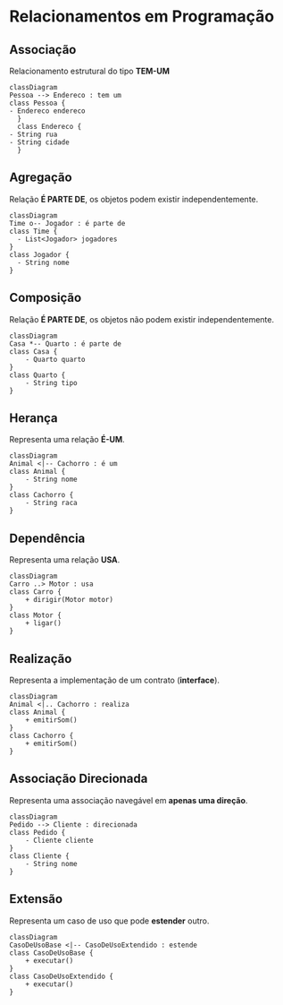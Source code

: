 # Relacionamentos em Programação

## Associação
Relacionamento estrutural do tipo **TEM-UM**
```mermaid
classDiagram
Pessoa --> Endereco : tem um
class Pessoa {
- Endereco endereco
  }
  class Endereco {
- String rua
- String cidade
  }
```

## Agregação
Relação **É PARTE DE**, os objetos podem existir independentemente.

```mermaid
classDiagram
Time o-- Jogador : é parte de
class Time {
  - List<Jogador> jogadores
}
class Jogador {
  - String nome
}
```

## Composição
Relação **É PARTE DE**, os objetos não podem existir independentemente.

```mermaid
classDiagram
Casa *-- Quarto : é parte de
class Casa {
    - Quarto quarto
}
class Quarto {
    - String tipo
}
```

## Herança
Representa uma relação **É-UM**.
```mermaid
classDiagram
Animal <|-- Cachorro : é um
class Animal {
    - String nome
}
class Cachorro {
    - String raca
}
```

## Dependência
Representa uma relação **USA**.
```mermaid
classDiagram
Carro ..> Motor : usa
class Carro {
    + dirigir(Motor motor)
}
class Motor {
    + ligar()
}
```

## Realização
Representa a implementação de um contrato (**interface**).
```mermaid
classDiagram
Animal <|.. Cachorro : realiza
class Animal {
    + emitirSom()
}
class Cachorro {
    + emitirSom()
}
```

## Associação Direcionada

Representa uma associação navegável em **apenas uma direção**.
```mermaid
classDiagram
Pedido --> Cliente : direcionada
class Pedido {
    - Cliente cliente
}
class Cliente {
    - String nome
}
```

## Extensão
Representa um caso de uso que pode **estender** outro.

```mermaid
classDiagram
CasoDeUsoBase <|-- CasoDeUsoExtendido : estende
class CasoDeUsoBase {
    + executar()
}
class CasoDeUsoExtendido {
    + executar()
}
```